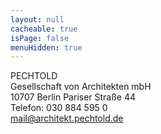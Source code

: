 ```yaml
---
layout: null
cacheable: true
isPage: false
menuHidden: true
---
```

PECHTOLD<br/>
Gesellschaft von Architekten mbH<br/> 
10707 Berlin Pariser Straße 44<br/>
Telefon: 030 884 595 0<br/>
<mail@architekt.pechtold.de>
